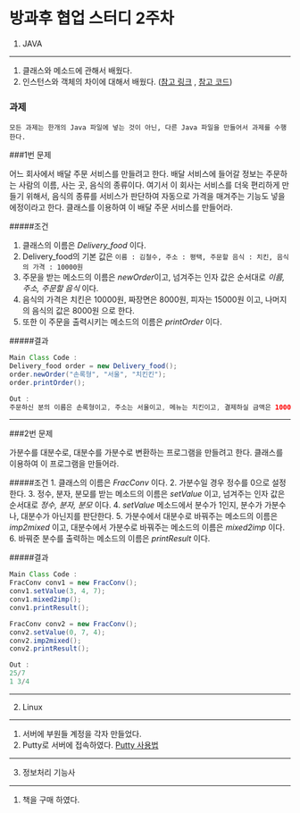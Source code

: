 방과후 협업 스터디 2주차
========================

1. JAVA
-------

1.	클래스와 메소드에 관해서 배웠다.
2.	인스턴스와 객체의 차이에 대해서 배웠다. ([참고 링크](http://dbnsecu.tistory.com/8) , [참고 코드](https://github.com/slg1119/Study/tree/master/week2/Java)\)

### 과제

`모든 과제는 한개의 Java 파일에 넣는 것이 아닌, 다른 Java 파일을 만들어서 과제를 수행한다.`

###1번 문제

어느 회사에서 배달 주문 서비스를 만들려고 한다. 배달 서비스에 들어갈 정보는 주문하는 사람의 이름, 사는 곳, 음식의 종류이다. 여기서 이 회사는 서비스를 더욱 편리하게 만들기 위해서, 음식의 종류를 서비스가 판단하여 자동으로 가격을 매겨주는 기능도 넣을 에정이라고 한다. 클래스를 이용하여 이 배달 주문 서비스를 만들어라.

#####조건

1.	클래스의 이름은 *Delivery_food* 이다.
2.	Delivery_food의 기본 값은 `이름 : 김철수, 주소 : 평택, 주문할 음식 : 치킨, 음식의 가격 : 10000원`
3.	주문을 받는 메소드의 이름은 *newOrder*이고, 넘겨주는 인자 값은 순서대로 *이름, 주소, 주문할 음식* 이다.
4.	음식의 가격은 치킨은 10000원, 짜장면은 8000원, 피자는 15000원 이고, 나머지의 음식의 값은 8000원 으로 한다.
5.	또한 이 주문을 출력시키는 메소드의 이름은 *printOrder* 이다.

#####결과

```java
Main Class Code :
Delivery_food order = new Delivery_food();
order.newOrder("손록형", "서울", "치킨킨");
order.printOrder();

Out :
주문하신 분의 이름은 손록형이고, 주소는 서울이고, 메뉴는 치킨이고, 결제하실 금액은 10000원 입니다.
```

---

###2번 문제

가분수를 대분수로, 대분수를 가분수로 변환하는 프로그램을 만들려고 한다. 클래스를 이용하여 이 프로그램을 만들어라.

#####조건 1. 클래스의 이름은 *FracConv* 이다. 2. 가분수일 경우 정수를 0으로 설정한다. 3. 정수, 분자, 분모를 받는 메소드의 이름은 *setValue* 이고, 넘겨주는 인자 값은 순서대로 *정수, 분자, 분모* 이다. 4. *setValue* 메소드에서 분수가 1인지, 분수가 가분수나, 대분수가 아닌지를 판단한다. 5. 가분수에서 대분수로 바꿔주는 메소드의 이름은 *imp2mixed* 이고, 대분수에서 가분수로 바꿔주는 메소드의 이름은 *mixed2imp* 이다. 6. 바꿔준 분수를 출력하는 메소드의 이름은 *printResult* 이다.

#####결과

```java
Main Class Code :
FracConv conv1 = new FracConv();
conv1.setValue(3, 4, 7);
conv1.mixed2imp();
conv1.printResult();

FracConv conv2 = new FracConv();
conv2.setValue(0, 7, 4);
conv2.imp2mixed();
conv2.printResult();

Out :
25/7
1 3/4
```

---

2. Linux
--------

1.	서버에 부원들 계정을 각자 만들었다.
2.	Putty로 서버에 접속하였다. [Putty 사용법](http://suhjin.tistory.com/37)

---

3. 정보처리 기능사
------------------

1.	책을 구매 하였다.
